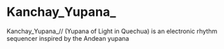 # Kanchay_Yupana_
Kanchay_Yupana_// (Yupana of Light in Quechua) is an electronic rhythm sequencer inspired by the Andean yupana
